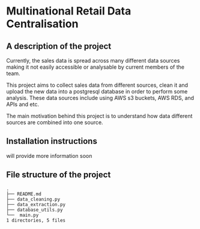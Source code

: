 # Multinational Retail Data Centralisation

## A description of the project
Currently, the  sales data is spread across many different data sources making it not easily accessible or analysable by current members of the team.

This project aims to collect sales data from different sources, clean it and upload the new data into a postgresql database in order to perform some analysis. These data sources include using AWS s3 buckets, AWS RDS, and  APIs and etc.

The main motivation behind this project is to understand how data different sources are combined into one source.

## Installation instructions
will provide more information soon


## File structure of the project

```
.
├── README.md
├── data_cleaning.py
├── data_extraction.py
├── database_utils.py
└──  main.py
1 directories, 5 files
```